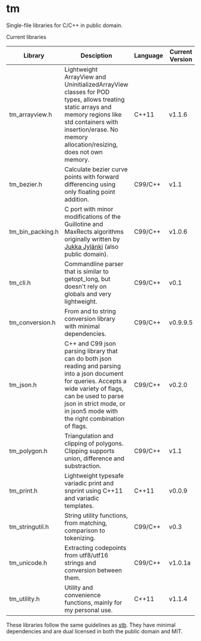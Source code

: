 # tm
Single-file libraries for C/C++ in public domain.

Current libraries

Library | Desciption | Language | Current Version
--- | --- | --- | ---
tm_arrayview.h | Lightweight ArrayView and UninitializedArrayView classes for POD types, allows treating static arrays and memory regions like std containers with insertion/erase. No memory allocation/resizing, does not own memory. | C++11 | v1.1.6
tm_bezier.h | Calculate bezier curve points with forward differencing using only floating point addition. | C99/C++ | v1.1
tm_bin_packing.h | C port with minor modifications of the Guillotine and MaxRects algorithms originally written by [Jukka Jylänki](https://github.com/juj/RectangleBinPack) (also public domain). | C99/C++ | v1.0.6
tm_cli.h | Commandline parser that is similar to getopt_long, but doesn't rely on globals and very lightweight. | C99/C++ | v0.1
tm_conversion.h | From and to string conversion library with minimal dependencies. | C99/C++ | v0.9.9.5
tm_json.h | C++ and C99 json parsing library that can do both json reading and parsing into a json document for queries. Accepts a wide variety of flags, can be used to parse json in strict mode, or in json5 mode with the right combination of flags. | C99/C++ | v0.2.0
tm_polygon.h | Triangulation and clipping of polygons. Clipping supports union, difference and substraction. | C99/C++ | v1.1
tm_print.h | Lightweight typesafe variadic print and snprint using C++11 and variadic templates. | C++11 | v0.0.9
tm_stringutil.h | String utility functions, from matching, comparison to tokenizing. | C99/C++ | v0.3
tm_unicode.h | Extracting codepoints from utf8/utf16 strings and conversion between them. | C99/C++ | v1.0.1a
tm_utility.h | Utility and convenience functions, mainly for my personal use. | C++11 | v1.1.4

These libraries follow the same guidelines as [stb](https://github.com/nothings/stb).
They have minimal dependencies and are dual licensed in both the public domain and MIT.
